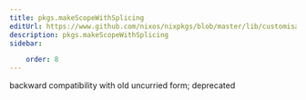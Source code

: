 ```yaml
---
title: pkgs.makeScopeWithSplicing
editUrl: https://www.github.com/nixos/nixpkgs/blob/master/lib/customisation.nix#L296C31
description: pkgs.makeScopeWithSplicing
sidebar:

    order: 8
---
```


backward compatibility with old uncurried form; deprecated



